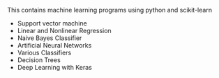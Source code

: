 This contains machine learning programs using python and scikit-learn

- Support vector machine
- Linear and Nonlinear Regression
- Naive Bayes Classifier
- Artificial Neural Networks
- Various Classifiers
- Decision Trees
- Deep Learning with Keras

